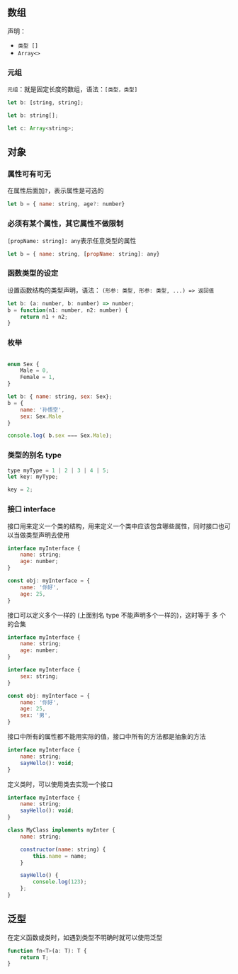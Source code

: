 ## 数组

声明：
* `类型 []`
* `Array<>`

### 元组

`元组`：就是固定长度的数组，语法：`[类型，类型]`

```js
let b: [string, string];
```

```js
let b: string[];

let c: Array<string>;
```
## 对象

### 属性可有可无

在属性后面加`?`，表示属性是可选的
```js
let b = { name: string, age?: number}
```

### 必须有某个属性，其它属性不做限制

`[propName: string]: any`表示任意类型的属性
```js
let b = { name: string, [propName: string]: any}
```

### 函数类型的设定

设置函数结构的类型声明，语法：
`(形参: 类型, 形参: 类型, ...) => 返回值`
```js
let b: (a: number, b: number) => number;
b = function(n1: number, n2: number) {
    return n1 + n2;
}
```

### 枚举

```js

enum Sex {
    Male = 0,
    Female = 1,
}

let b: { name: string, sex: Sex};
b = {
    name: '孙悟空',
    sex: Sex.Male
}

console.log( b.sex === Sex.Male);

```

### 类型的别名 type

```js
type myType = 1 | 2 | 3 | 4 | 5;
let key: myType;

key = 2;
```

### 接口 interface

接口用来定义一个类的结构，用来定义一个类中应该包含哪些属性，同时接口也可以当做类型声明去使用

```js
interface myInterface {
    name: string;
    age: number;
}

const obj: myInterface = {
    name: '你好',
    age: 25,
}
```

接口可以定义多个一样的 (上面别名 type 不能声明多个一样的)，这时等于 多 个的合集

```js
interface myInterface {
    name: string;
    age: number;
}

interface myInterface {
    sex: string;
}

const obj: myInterface = {
    name: '你好',
    age: 25,
    sex: '男',
}
```

接口中所有的属性都不能用实际的值，接口中所有的方法都是抽象的方法

```js
interface myInterface {
    name: string;
    sayHello(): void;
}
```

定义类时，可以使用类去实现一个接口

```js
interface myInterface {
    name: string;
    sayHello(): void;
}

class MyClass implements myInter {
    name: string;

    constructor(name: string) {
        this.name = name;
    }

    sayHello() {
        console.log(123);
    };
}
```

## 泛型

在定义函数或类时，如遇到类型不明确时就可以使用泛型

```js
function fn<T>(a: T): T {
    return T;
}
```